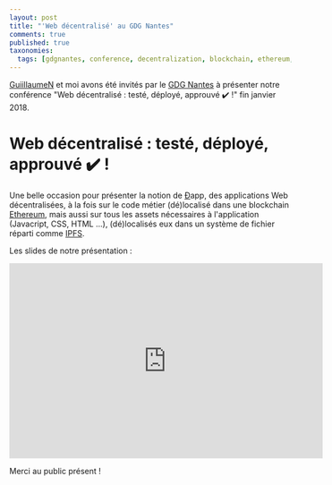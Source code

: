 ```yaml
---
layout: post
title: "'Web décentralisé' au GDG Nantes"
comments: true
published: true
taxonomies: 
  tags: [gdgnantes, conference, decentralization, blockchain, ethereum, smart-contract, ipfs, speaker]
---
```


[GuiillaumeN](https://twitter.com/guiillaumeN) et moi avons été invités par le [GDG Nantes](https://www.meetup.com/fr-FR/GDG-Nantes/) à présenter notre conférence "Web décentralisé : testé, déployé, approuvé ✔️ !" fin janvier 2018.

# Web décentralisé : testé, déployé, approuvé ✔️ !

Une belle occasion pour présenter la notion de [Ð](https://en.wikipedia.org/wiki/%C3%90)app, des applications Web décentralisées, à la fois sur le code métier (dé)localisé dans une blockchain [Ethereum](https://en.wikipedia.org/wiki/Ethereum), mais aussi sur tous les assets nécessaires à l'application (Javacript, CSS, HTML ...), (dé)localisés eux dans un système de fichier réparti comme [IPFS](https://en.wikipedia.org/wiki/InterPlanetary_File_System).

Les slides de notre présentation :

<iframe src="https://docs.google.com/presentation/d/e/2PACX-1vRg9iV-YbON8rNSH159OMZhuoExZ0pr4RZvoJ1Dx4gHTZoNkIJAuipC_nDQpwFSSfsSmqntAAY3bbbN/embed?start=false&loop=false&delayms=60000" frameborder="0" width="560" height="349" allowfullscreen="true" mozallowfullscreen="true" webkitallowfullscreen="true"></iframe>

Merci au public présent !

